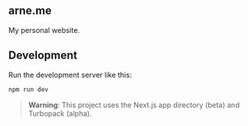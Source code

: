 ## arne.me

My personal website.

## Development

Run the development server like this:

```bash
npm run dev
```

> **Warning**: This project uses the Next.js app directory (beta) and Turbopack
> (alpha).
